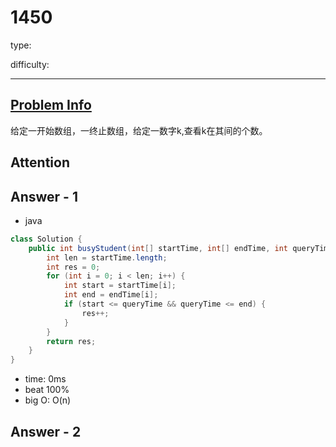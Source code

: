
# 1450
type:

difficulty:

---

## [Problem Info][problem_link]
给定一开始数组，一终止数组，给定一数字k,查看k在其间的个数。

## Attention

## Answer - 1

- java

```java
class Solution {
    public int busyStudent(int[] startTime, int[] endTime, int queryTime) {
        int len = startTime.length;
        int res = 0;
        for (int i = 0; i < len; i++) {
            int start = startTime[i];
            int end = endTime[i];
            if (start <= queryTime && queryTime <= end) {
                res++;
            }
        }
        return res;
    }
}
```
- time: 0ms
- beat 100%
- big O: O(n)

## Answer - 2

[problem_link]: https://leetcode-cn.com/problems/number-of-students-doing-homework-at-a-given-time/

